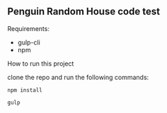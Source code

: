 ## Penguin Random House code test

Requirements:

- gulp-cli
- npm

How to run this project

clone the repo and run the following commands:

```
npm install

gulp
```
